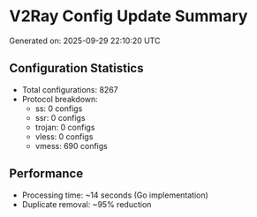 # V2Ray Config Update Summary
Generated on: 2025-09-29 22:10:20 UTC

## Configuration Statistics
- Total configurations: 8267
- Protocol breakdown:
  - ss: 0 configs
  - ssr: 0 configs
  - trojan: 0 configs
  - vless: 0 configs
  - vmess: 690 configs

## Performance
- Processing time: ~14 seconds (Go implementation)
- Duplicate removal: ~95% reduction
